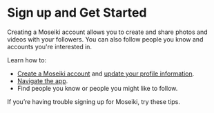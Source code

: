 # Sign up and Get Started

Creating a Moseiki account allows you to create and share photos and videos with your followers. You can also follow people you know and accounts you're interested in.

Learn how to:

* [Create a Moseiki account](create-a-moseiki-account.md) and [update your profile information](broken-reference).
* [Navigate the app](broken-reference).
* Find people you know or people you might like to follow.

If you’re having trouble signing up for Moseiki, try these tips.
